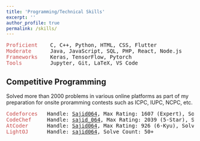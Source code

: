 ```yaml
---
title: 'Programming/Technical Skills'
excerpt: ''
author_profile: true
permalink: /skills/
---
```



<!-- ## <font color="#00cc66"> Technical Skills </font> -->

<pre>
<span style="color:rgb(201, 76, 76)">Proficient</span>    C, C++, Python, HTML, CSS, Flutter
<span style="color:rgb(201, 76, 76)">Moderate</span>      Java, JavaScript, SQL, PHP, React, Node.js
<span style="color:rgb(201, 76, 76)">Frameworks</span>    Keras, TensorFlow, Pytorch
<span style="color:rgb(201, 76, 76)">Tools</span>         Jupyter, Git, LaTeX, VS Code
</pre>

## Competitive Programming

Solved more than 2000 problems in various online platforms as part of my preparation for onsite proramming contests such as ICPC, IUPC, NCPC, etc.

<pre>
<span style="color:rgb(201, 76, 76)">Codeforces</span>   Handle: <a href="https://codeforces.com/profile/Sajid064">Sajid064</a>, Max Rating: 1607 (Expert), Solve Count: 1000+ 
<span style="color:rgb(201, 76, 76)">CodeChef</span>     Handle: <a href="https://www.codechef.com/users/sajid_064">sajid_064</a>, Max Rating: 2039 (5-Star), Solve Count: 100+ 
<span style="color:rgb(201, 76, 76)">AtCoder</span>      Handle: <a href="https://atcoder.jp/users/Sajid064">Sajid064</a>, Max Rating: 926 (6-Kyu), Solve Count: 300+ 
<span style="color:rgb(201, 76, 76)">LightOJ</span>      Handle: <a href="https://lightoj.com/user/sajid064">sajid064</a>, Solve Count: 50+
</pre>
